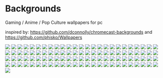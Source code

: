 # Backgrounds
Gaming / Anime / Pop Culture wallpapers for pc

inspired by:
https://github.com/dconnolly/chromecast-backgrounds
and
https://github.com/phisko/Wallpapers


![](thumb-1920-356154.jpg)
![](thumb-1920-915514.png)
![](thumb-1920-510201.jpg)
![](af7yxlk9a5c01.png)
![](hunterxhunter.png)
![](DSC100185278.jpg)
![](IGXVYQ.jpg)
![](thumb-1920-726385.jpg)
![](2880x1800_px_deadpool_movies-646255.jpg)
![](1920x1200-backgrounds-attack-on-titan-free-hd.jpg)
![](Portal-funny-backgrounds-HD-wallpaper.jpg)
![](1373153809-metroid-cosmic-duet-by-eddy-shinjuku-d6bwx4a.jpg)
![](be8ea3baa38e586eef71166e580ce6a7.jpg)
![](cschiken.jpg)
![](dragonicavoleur.jpg)
![](galactic-dragon.jpg)
![](mw3.jpg)
![](thumb-1920-287897.jpg)
![](thumb-1920-555055.jpg)
![](thumb-1920-569800.jpg)
![](thumb-1920-670899.jpg)
![](thumb-1920-685528.jpg)
![](thumb-1920-705238.png)
![](thumb-1920-875838.png)
![](thumb-1920-902698.jpg)
![](thumb-1920-903481.jpg)
![](thumb-1920-909641.png)
![](thumb-1920-954399.png)
![](thumb-1920-976878.png)
![](thumb-1920-984559.jpg)
![](thumb-1920-995015.jpg)
![](wDpyPL.jpg)
![](wallpapers-yugioh-4.jpg)
![](warm-bodies-wallpaper-full-hd-254999.jpg)
![](wp1815966.jpg)
![](xxkeyscore-le_programme_espion_de_la_nsa_qui_sait_tout-640x340.jpg.pagespeed.ic.bW0Ba8xeUG.jpg)
![](yXwi6fE.jpg)
![](725250.jpg)
![](191531904778fhbvamdfmdjb7ryfcughxboqjj60ssij4uef6osq0nd9zgb6787ijqlg0guqznsnfchedvmswkkkls2hyivyoireqcw1daexarg8.jpg)
![](dX1yQK3.jpg)
![](19681.jpg)
![](2OQwVd.png)
![](316370.jpg)
![](58902335_1260142500821642_2411667717737152512_n.jpg)
![](34199.jpg)
![](DSC100324148.png)
![](Piranha-Plant-Glitched-Background-Cover.jpg)
![](Pokemon_Let's_Go_FR_[3840x2160].jpg)
![](Super_Mario_Party_[3840x2160].jpg)
![](0417848c8a3ff9e428bb31df3d4cd7f9-d53tbli.png)
![](29125.jpg)
![](7_year_storm_by_leox912-d81atlr.jpg)
![](alena-aenami-lighthouse1k.jpg)
![](alessandro-chirico-birds-nest-alessandro-chirico.jpg)
![](alena-aenami-sunset2k.jpg)
![](arkhipova-nadezda-untitled-1.jpg)
![](asen-liy-.jpg)
![](ashok-dass-kung-fu-flash-back.jpg)
![](better_tomorrow_by_yuumei-daa3fwv.jpg)
![](bogdan-martynenko-semaphorefinalhd.jpg)
![](by_burned_2560.jpg)
![](david-edwards-sphere-001.jpg)
![](denis-zilber-beetle5-1-low.jpg)
![](floating_cubes_by_stakez131290-d8uu6hr.jpg)
![](dmitriy-kuzin-desert.jpg)
![](gary-chan-.jpg)
![](hee-uk-jung-10.jpg)
![](helen-norcott-gorwall-small.jpg)
![](iPPMrLB.jpg)
![](island_of_a_thousand_waterfalls_by_threedeee-d9ox6px.jpg)
![](jaroslaw-marcinek-zakazane-miasto-oryginal-37.jpg)
![](jason-chan-sketch-2016-05-09-mariosouls.jpg)
![](john-david-moro-anime-clouds.jpg)
![](kinodertoten.png)
![](maxwell-boas-panda-village-concept-09-mb.jpg)
![](moon_road_by_fear_sas-d93kqa9.jpg)
![](popular-spartans-300-wallpaper-1920x1080-notebook.jpg)
![](sylvain-sarrailh-jardinfutur.jpg)
![](sylvain-sarrailh-tankixartstation.jpg)
![](turn_into_stars_by_awanqi-d9z2go0.jpg)
![](valmik-shah-wm-by-the-lake.jpg)
![](wallhaven-110008.jpg)
![](wallhaven-1123.jpg)
![](wallhaven-126053.jpg)
![](wallhaven-18662.png)
![](wallhaven-159465.jpg)
![](wallhaven-259857.jpg)
![](wallhaven-272046.jpg)
![](wallhaven-310341.jpg)
![](wallhaven-3112.jpg)
![](wallhaven-312104.jpg)
![](wallhaven-328822.jpg)
![](wallhaven-34285.jpg)
![](wallhaven-370471.jpg)
![](wallhaven-37525.jpg)
![](wallhaven-51003.jpg)
![](wallhaven-53356.jpg)
![](wallhaven-54723.png)
![](wallhaven-94113.jpg)
![](wallhaven-82618.jpg)
![](watermother-jian-20160704.jpg)
